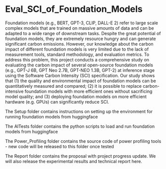# Eval_SCI_of_Foundation_Models
Foundation models (e.g., BERT, GPT-3, CLIP, DALL-E 2) refer to large scale complex models that are trained on massive amounts of data and can be adapted to a wide range of downstream tasks. Despite the great potential of foundation models, they are extremely resource hungry and can generate significant carbon emissions. However, our knowledge about the carbon impact of different foundation models is very limited due to the lack of measurement tools, standard methodology, and evaluation metrics. To address this problem, this project conducts a comprehensive study on evaluating the carbon impact of several open-source foundation models (e.g., GPT-J 6B, GPT Neo 2.7B, GPT-NEO 1.3B, GPT-2) at inference stage using the Software Carbon Intensity (SCI) specification. Our study shows that (1) the quality and environmental impact of foundation models can be quantitatively measured and compared; (2) it is possible to replace carbon-intensive foundation models with more efficient ones without sacrificing model quality; and (3) deploying foundation models on more efficient hardware (e.g. GPUs) can significantly reduce SCI.

The Setup folder contains instructions on setting up the environment for running foundation models from huggingface

The AITests folder contains the python scripts to load and run foundation models from huggingface

The Power_Profiling folder contains the source code of power profiling tools - new code will be released to this folder once tested

The Report folder contains the proposal with project progress update. We will also release the experimental results and technical report here. 
